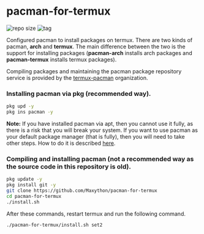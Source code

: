 # pacman-for-termux

![repo size](https://img.shields.io/github/repo-size/Maxython/pacman-for-termux)
![tag](https://img.shields.io/github/v/tag/Maxython/pacman-for-termux)

Configured pacman to install packages on termux. There are two kinds of pacman, **arch** and **termux**.  The main difference between the two is the support for installing packages (**pacman-arch** installs arch packages and **pacman-termux** installs termux packages).  

Compiling packages and maintaining the pacman package repository service is provided by the [termux-pacman](https://github.com/termux-pacman) organization.

### Installing pacman via pkg (recommended way).
```bash
pkg upd -y
pkg ins pacman -y
```
**Note:** If you have installed pacman via apt, then you cannot use it fully, as there is a risk that you will break your system. If you want to use pacman as your default package manager (that is fully), then you will need to take other steps. How to do it is described [here](https://wiki.termux.com/wiki/Switching_package_manager).

### Compiling and installing pacman (not a recommended way as the source code in this repository is old).
```bash
pkg update -y
pkg install git -y
git clone https://github.com/Maxython/pacman-for-termux
cd pacman-for-termux
./install.sh
```
After these commands, restart termux and run the following command.
```bash
./pacman-for-termux/install.sh set2
```
